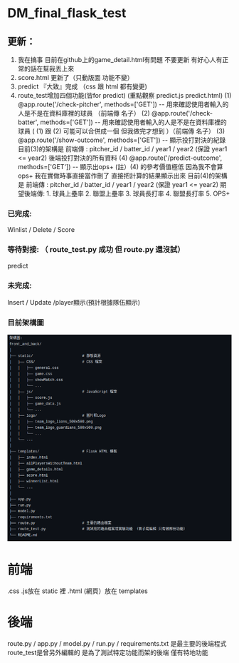 # DM_final_flask_test
## 更新：
1. 我在搞事 目前在github上的game_detail.html有問題 不要更新 有好心人有正常的話在幫我丟上來  
2. score.html 更新了（只動版面 功能不變）
2. predict 『大致』完成 （css 跟 html 都有變更)
3. route_test增加四個功能(皆for predict) (重點觀察 predict.js predict.html)
   (1) @app.route('/check-pitcher', methods=['GET']) -- 用來確認使用者輸入的人是不是在資料庫裡的球員 （前端傳 名子） 
   (2) @app.route('/check-batter', methods=['GET']) -- 用來確認使用者輸入的人是不是在資料庫裡的球員 ( (1) 跟 (2) 可能可以合併成一個 但我做完才想到 ）（前端傳 名子） 
   (3) @app.route('/show-outcome', methods=['GET']) -- 顯示投打對決的紀錄
       目前(3)的架構是 前端傳 : pitcher_id / batter_id / year1 / year2 (保證 year1 <= year2) 後端投打對決的所有資料
   (4) @app.route('/predict-outcome', methods=['GET']) -- 顯示出ops+
      (註）(4) 的參考價值極低 因為我不會算 ops+ 我在實做時事直接當作刪了 直接把計算的結果顯示出來
         目前(4)的架構是 前端傳 : pitcher_id / batter_id / year1 / year2 (保證 year1 <= year2)
         期望後端傳: 1. 球員上壘率 2. 聯盟上壘率 3. 球員長打率 4. 聯盟長打率 5. OPS+ 
### 已完成:
 Winlist / Delete / Score

### 等待對接: （ route_test.py 成功 但 route.py 還沒試）
predict

### 未完成:
Insert / Update /player顯示(預計根據隊伍顯示)

### 目前架構圖
![image](https://github.com/TTT426/DM_final_flask_test/blob/main/%E6%9E%B6%E6%A7%8B%E5%9C%96.png)

# 前端
.css .js放在 static 裡
.html (網頁）放在 templates

# 後端
route.py / app.py / model.py / run.py / requirements.txt 是最主要的後端程式
route_test是曾另外編輯的 是為了測試特定功能而架的後端 僅有特地功能
